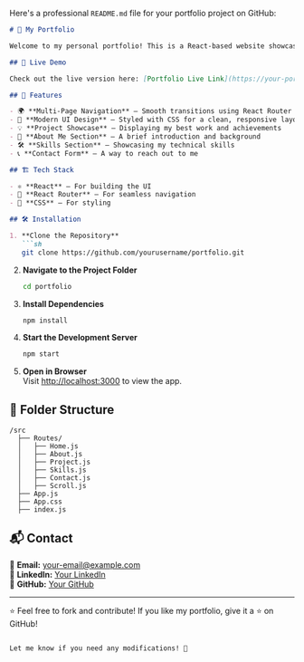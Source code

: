 Here's a professional `README.md` file for your portfolio project on GitHub:  

```markdown
# 🚀 My Portfolio

Welcome to my personal portfolio! This is a React-based website showcasing my projects, skills, and contact information.

## 🌟 Live Demo

Check out the live version here: [Portfolio Live Link](https://your-portfolio-link.com)  

## 📌 Features

- 🌍 **Multi-Page Navigation** – Smooth transitions using React Router  
- 🎨 **Modern UI Design** – Styled with CSS for a clean, responsive layout  
- 💡 **Project Showcase** – Displaying my best work and achievements  
- 📜 **About Me Section** – A brief introduction and background  
- 🛠 **Skills Section** – Showcasing my technical skills  
- 📞 **Contact Form** – A way to reach out to me  

## 🏗 Tech Stack

- ⚛ **React** – For building the UI  
- 📜 **React Router** – For seamless navigation  
- 🎨 **CSS** – For styling  

## 🛠 Installation

1. **Clone the Repository**  
   ```sh
   git clone https://github.com/yourusername/portfolio.git
   ```
2. **Navigate to the Project Folder**  
   ```sh
   cd portfolio
   ```
3. **Install Dependencies**  
   ```sh
   npm install
   ```
4. **Start the Development Server**  
   ```sh
   npm start
   ```
5. **Open in Browser**  
   Visit [http://localhost:3000](http://localhost:3000) to view the app.  

## 📂 Folder Structure

```
/src
  ├── Routes/
  │   ├── Home.js
  │   ├── About.js
  │   ├── Project.js
  │   ├── Skills.js
  │   ├── Contact.js
  │   ├── Scroll.js
  ├── App.js
  ├── App.css
  ├── index.js
```

## 📬 Contact

📧 **Email:** your-email@example.com  
💼 **LinkedIn:** [Your LinkedIn](https://linkedin.com/in/yourprofile)  
📁 **GitHub:** [Your GitHub](https://github.com/yourusername)  

---

⭐ Feel free to fork and contribute! If you like my portfolio, give it a ⭐ on GitHub!
```

Let me know if you need any modifications! 🚀
